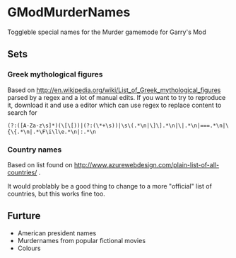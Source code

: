 GModMurderNames
===============

Toggleble special names for the Murder gamemode for Garry's Mod

Sets
----

### Greek mythological figures

Based on http://en.wikipedia.org/wiki/List_of_Greek_mythological_figures parsed by a regex and a lot of manual edits. If you want to try to reproduce it, download it and use a editor which can use regex to replace content to search for 

```
(?:([A-Za-z\s]*)(\[\[))|(?:(\*+\s))|\s\(.*\n|\]\].*\n|\|.*\n|===.*\n|\{\{.*\n|.*\F\i\l\e.*\n|:.*\n
```

### Country names

Based on list found on http://www.azurewebdesign.com/plain-list-of-all-countries/ .

It would problably be a good thing to change to a more "official" list of countries, but this works fine too.

Furture
-------

*   American president names
*   Murdernames from popular fictional movies
*   Colours

